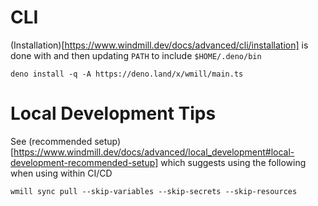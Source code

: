
# CLI

(Installation)[https://www.windmill.dev/docs/advanced/cli/installation] is done with and then updating `PATH` to include `$HOME/.deno/bin`

```
deno install -q -A https://deno.land/x/wmill/main.ts
```


# Local Development Tips

See (recommended setup)[https://www.windmill.dev/docs/advanced/local_development#local-development-recommended-setup] which suggests using the following when using within CI/CD

```
wmill sync pull --skip-variables --skip-secrets --skip-resources
```
